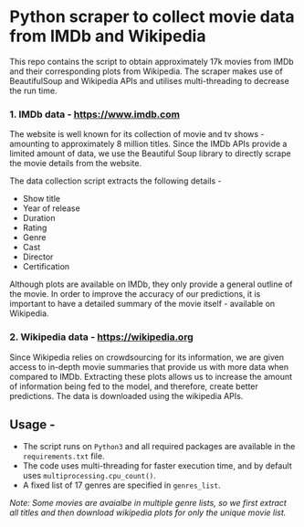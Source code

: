 # Python scraper to collect movie data from IMDb and Wikipedia 

This repo contains the script to obtain approximately 17k movies from IMDb and their corresponding plots from Wikipedia. The scraper makes use of BeautifulSoup and Wikipedia APIs and utilises multi-threading to decrease the run time.

  
  

###  1. IMDb data - https://www.imdb.com  

The website is well known for its collection of movie and tv shows - amounting to approximately 8 million titles. Since the IMDb APIs provide a limited amount of data, we use the Beautiful Soup library to directly scrape the movie details from the website.

The data collection script extracts the following details -
* Show title
* Year of release
* Duration
* Rating
* Genre
* Cast
* Director
* Certification  

Although plots are available on IMDb, they only provide a general outline of the movie. In order to improve the accuracy of our predictions, it is important to have a detailed summary of the movie itself - available on Wikipedia.

  

###  2. Wikipedia data - https://wikipedia.org  

Since Wikipedia relies on crowdsourcing for its information, we are given access to in-depth movie summaries that provide us with more data when compared to IMDb. Extracting these plots allows us to increase the amount of information being fed to the model, and therefore, create better predictions. The data is downloaded using the wikipedia APIs.


## Usage - 

* The script runs on `Python3` and all required packages are available in the `requirements.txt` file. 
* The code uses multi-threading for faster execution time, and by default uses `multiprocessing.cpu_count()`. 
* A fixed list of 17 genres are specified in `genres_list`.

*Note: Some movies are avaialbe in multiple genre lists, so we first extract all titles and then download wikipedia plots for only the unique movie list.*
